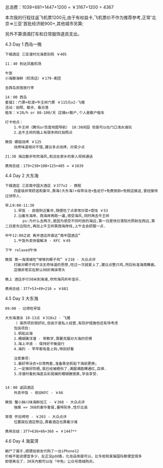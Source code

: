 总消费：1039+681+1447+1200 = ￥3167+1200 = 4367

本次我的行程往返飞机票1200元,由于有权益卡,飞机票价不作为推荐参考,正常'北京⇒三亚'首批经济舱900+,其他城市另算;

另外不算滴滴打车和日常服饰道具支出。

4.3 Day 1 西岛一晚

```
下榻酒店 三亚漫时光海景别苑 ￥405

11：40 到达凤凰机场

午饭
小海豚海鲜（机场店）￥179-美团

去西岛民宿放行李

14：00 西岛
套餐2：门票+轮渡+牛王岭门票 ￥115元x2-飞猪 
活动：拍照、散步、看日落
租车：￥20/h or 80-100/天 店铺or散户,个人是散户租车

打卡地点：
	1.牛王岭（腾讯or百度地图导航） 18:30闭园 但是可以在门口浅水滩玩 
	2.去牛王岭的路上有很多网红拍照点

晚饭 娜姐烧烤 ￥125 
	烧烤味道相对不错,建议多点烧烤，炒菜少点

21:30 海边散步吹吹海风,和远在家乡的家人视频通话

费用总结：179+230+100+125+405 = ￥1039
```

4.4 Day 2 大东海

```
下榻酒店 三亚南中国大酒店 ￥377x2 - 携程
	四星级非常舒适和豪华,靠海(大东海)+自带泳池+鱼足疗+免费旅拍+免税店接送,曾经接待过领导人.

早上9:00-11:30 
	1.早饭 - 民宿附近集市,随便吃了点家常炒菜+馄饨 ￥53
	2.沿着东海岸、西海岸再跑一遍,感受海风,同时再去牛王岭
		ps:为什么去两次,是因为感受不同时辰的海边,第一日是快日落阳光照射在西边,第二日是东边阳光,再加上牛王岭靠西海岸线,上午去会舒服一点.

中午12:00之前 离开酒店并直达“南中国酒店”
	1.午饭外卖快餐解决 - KFC ￥49 

下午 relaxed午休

晚饭 第一海湾城吃“嗲嗲的椰子鸡” ￥210 - 大众点评
	打破对椰子鸡平淡无奇味道的思想,吃过一次就爱上了,建议点整只鸡,然后标准海南蘸酱。
	店铺非常实在默认98折再抹零头 

晚上 酒店步行50米到海滩,吹吹海风听听音乐.

费用总结：377+53+49+210 = ￥681
```

4.5 Day 3 大东海

```
09:00 - 记得吃早饭

大东海潜泳 10-13点 ￥318x2 - 飞猪
	（ 虽然项目很好玩,但由于是私人经营,有防护措施但还有待考虑
	包括项目:
	1.帆船出海
	2.珊瑚礁浮潜 - 带教学,需要克服对大海的恐惧
	3.海上冲浪 - 保持好平衡就行
	4.海钓 - 竿竿都有鱼上钩,特别好看

	注意事项:
	1.最好带泳衣+日常两套,准备乘坐帆船下海前更换;
	2.一定做好防晒,我已经被晒伤了,满腿满胳膊通红,巨痒.
	3.浮潜时看到海底五彩斑斓的珊瑚礁很美,学会享受.


14：00 返回酒店
	外卖中饭 - 依旧KFC - ￥66

晚饭 蟹小妹川味海鲜加工 - ￥368 - 大众点评
	强推 => 368的豪华套餐,量特别多,性价比高

宵夜 怀旧烤吧 - ￥203 - 大众点评
	位置就在酒店旁边,靠着酒店也靠着沙滩

费用总结：377+636+66+368 = ￥1447**
```

4.6 Day 4 海棠湾
```
躺尸了属于,顺便给朋友代购了一台iPhone12
价格不能说便宜多少，反正没pdd香，化妆品倒是可以，比专柜和某猫国际都便宜很多
即使离岛了，30天内都可以在『中免』公众号商城购买。
```

